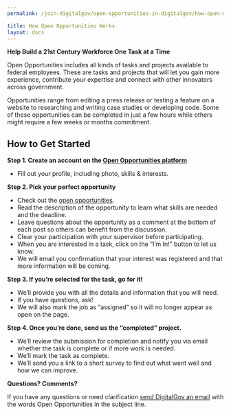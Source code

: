 ```yaml
---
permalink: /join-digitalgov/open-opportunities-in-digitalgov/how-open-opportunities-works/

title: How Open Opportunities Works
layout: docs
---
```


**Help Build a 21st Century Workforce One Task at a Time**

Open Opportunities includes all kinds of tasks and projects available to federal employees. These are tasks and projects that will let you gain more experience, contribute your expertise and connect with other innovators across government.

Opportunities range from editing a press release or testing a feature on a website to researching and writing case studies or developing code. Some of these opportunities can be completed in just a few hours while others might require a few weeks or months commitment.

## How to Get Started

**Step 1. Create an account on the [Open Opportunities platform](https://openopps.digitalgov.gov/)**

  * Fill out your profile, including photo, skills & interests.

**Step 2. Pick your perfect opportunity**

  * Check out the [open opportunities](https://openopps.digitalgov.gov/tasks).
  * Read the description of the opportunity to learn what skills are needed and the deadline.
  * Leave questions about the opportunity as a comment at the bottom of each post so others can benefit from the discussion.
  * Clear your participation with your supervisor before participating.
  * When you are interested in a task, click on the “I’m In!” button to let us know.
  * We will email you confirmation that your interest was registered and that more information will be coming.

**Step 3. If you’re selected for the task, go for it!**

  * We’ll provide you with all the details and information that you will need.
  * If you have questions, ask!
  * We will also mark the job as “assigned” so it will no longer appear as open on the page.

**Step 4. Once you’re done, send us the “completed” project.**

  * We’ll review the submission for completion and notify you via email whether the task is complete or if more work is needed.
  * We’ll mark the task as complete.
  * We’ll send you a link to a short survey to find out what went well and how we can improve.

**Questions? Comments?**

If you have any questions or need clarification [send DigitalGov an email](mailto:digitalgov@gsa.gov) with the words Open Opportunities in the subject line.
